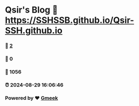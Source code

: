 # Qsir's Blog :link: https://SSHSSB.github.io/Qsir-SSH.github.io 
### :page_facing_up: [2](https://SSHSSB.github.io/Qsir-SSH.github.io/tag.html) 
### :speech_balloon: 0 
### :hibiscus: 1056 
### :alarm_clock: 2024-08-29 16:06:46 
### Powered by :heart: [Gmeek](https://github.com/Meekdai/Gmeek)
